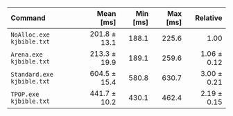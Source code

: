 | Command | Mean [ms] | Min [ms] | Max [ms] | Relative |
|:---|---:|---:|---:|---:|
| `NoAlloc.exe kjbible.txt` | 201.8 ± 13.1 | 188.1 | 225.6 | 1.00 |
| `Arena.exe kjbible.txt` | 213.3 ± 19.9 | 189.1 | 259.6 | 1.06 ± 0.12 |
| `Standard.exe kjbible.txt` | 604.5 ± 15.4 | 580.8 | 630.7 | 3.00 ± 0.21 |
| `TPOP.exe kjbible.txt` | 441.7 ± 10.2 | 430.1 | 462.4 | 2.19 ± 0.15 |
